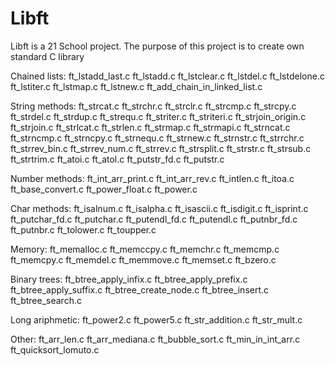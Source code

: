 # Libft
Libft is a 21 School project. The purpose of this project is to create own standard C library


Chained lists:
	ft_lstadd_last.c
	ft_lstadd.c
	ft_lstclear.c
	ft_lstdel.c
	ft_lstdelone.c
	ft_lstiter.c
	ft_lstmap.c
	ft_lstnew.c
	ft_add_chain_in_linked_list.c

String methods:
	ft_strcat.c
	ft_strchr.c
	ft_strclr.c
	ft_strcmp.c
	ft_strcpy.c
	ft_strdel.c
	ft_strdup.c
	ft_strequ.c
	ft_striter.c
	ft_striteri.c
	ft_strjoin_origin.c
	ft_strjoin.c
	ft_strlcat.c
	ft_strlen.c
	ft_strmap.c
	ft_strmapi.c
	ft_strncat.c
	ft_strncmp.c
	ft_strncpy.c
	ft_strnequ.c
	ft_strnew.c
	ft_strnstr.c
	ft_strrchr.c
	ft_strrev_bin.c
	ft_strrev_num.c
	ft_strrev.c
	ft_strsplit.c
	ft_strstr.c
	ft_strsub.c
	ft_strtrim.c
	ft_atoi.c
	ft_atol.c
	ft_putstr_fd.c
	ft_putstr.c

Number methods:
	ft_int_arr_print.c
	ft_int_arr_rev.c
	ft_intlen.c
	ft_itoa.c
	ft_base_convert.c
	ft_power_float.c
	ft_power.c


Char methods:
	ft_isalnum.c
	ft_isalpha.c
	ft_isascii.c
	ft_isdigit.c
	ft_isprint.c
	ft_putchar_fd.c
	ft_putchar.c
	ft_putendl_fd.c
	ft_putendl.c
	ft_putnbr_fd.c
	ft_putnbr.c
	ft_tolower.c
	ft_toupper.c

Memory:
	ft_memalloc.c
	ft_memccpy.c
	ft_memchr.c
	ft_memcmp.c
	ft_memcpy.c
	ft_memdel.c
	ft_memmove.c
	ft_memset.c
	ft_bzero.c

Binary trees:
	ft_btree_apply_infix.c
	ft_btree_apply_prefix.c
	ft_btree_apply_suffix.c
	ft_btree_create_node.c
	ft_btree_insert.c
	ft_btree_search.c

Long ariphmetic:
	ft_power2.c
	ft_power5.c
	ft_str_addition.c
	ft_str_mult.c

Other:
	ft_arr_len.c
	ft_arr_mediana.c
	ft_bubble_sort.c
	ft_min_in_int_arr.c
	ft_quicksort_lomuto.c
